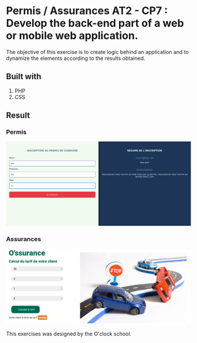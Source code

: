 # Permis / Assurances AT2 - CP7 : Develop the back-end part of a web or mobile web application.

The objective of this exercise is to create logic behind an application and to dynamize the elements according to the results obtained.

## Built with

1. PHP
2. CSS

## Result

### Permis

![Permis](./permis/docs/between_16-17.png)

### Assurances

![Assurance](./assurances/docs/orange.png)

This exercises was designed by the O'clock school.
